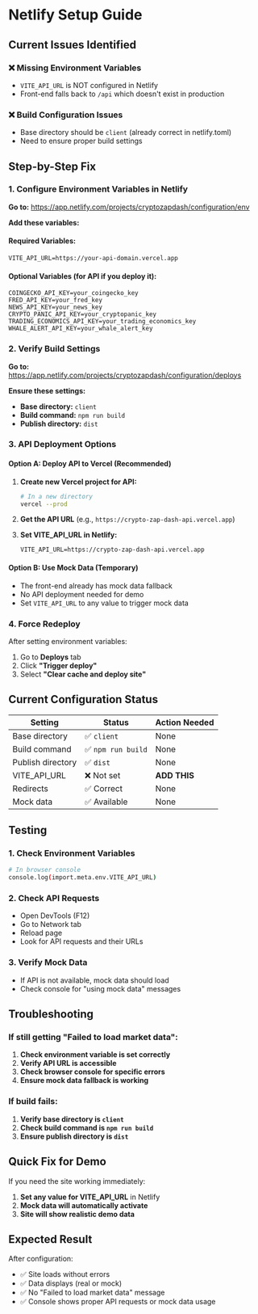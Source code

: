# Netlify Setup Guide

## Current Issues Identified

### ❌ Missing Environment Variables
- `VITE_API_URL` is NOT configured in Netlify
- Front-end falls back to `/api` which doesn't exist in production

### ❌ Build Configuration Issues
- Base directory should be `client` (already correct in netlify.toml)
- Need to ensure proper build settings

## Step-by-Step Fix

### 1. Configure Environment Variables in Netlify

**Go to:** https://app.netlify.com/projects/cryptozapdash/configuration/env

**Add these variables:**

#### Required Variables:
```
VITE_API_URL=https://your-api-domain.vercel.app
```

#### Optional Variables (for API if you deploy it):
```
COINGECKO_API_KEY=your_coingecko_key
FRED_API_KEY=your_fred_key
NEWS_API_KEY=your_news_key
CRYPTO_PANIC_API_KEY=your_cryptopanic_key
TRADING_ECONOMICS_API_KEY=your_trading_economics_key
WHALE_ALERT_API_KEY=your_whale_alert_key
```

### 2. Verify Build Settings

**Go to:** https://app.netlify.com/projects/cryptozapdash/configuration/deploys

**Ensure these settings:**
- **Base directory:** `client`
- **Build command:** `npm run build`
- **Publish directory:** `dist`

### 3. API Deployment Options

#### Option A: Deploy API to Vercel (Recommended)
1. **Create new Vercel project for API:**
   ```bash
   # In a new directory
   vercel --prod
   ```

2. **Get the API URL** (e.g., `https://crypto-zap-dash-api.vercel.app`)

3. **Set VITE_API_URL in Netlify:**
   ```
   VITE_API_URL=https://crypto-zap-dash-api.vercel.app
   ```

#### Option B: Use Mock Data (Temporary)
- The front-end already has mock data fallback
- No API deployment needed for demo
- Set `VITE_API_URL` to any value to trigger mock data

### 4. Force Redeploy

After setting environment variables:
1. Go to **Deploys** tab
2. Click **"Trigger deploy"**
3. Select **"Clear cache and deploy site"**

## Current Configuration Status

| Setting | Status | Action Needed |
|---------|--------|---------------|
| Base directory | ✅ `client` | None |
| Build command | ✅ `npm run build` | None |
| Publish directory | ✅ `dist` | None |
| VITE_API_URL | ❌ Not set | **ADD THIS** |
| Redirects | ✅ Correct | None |
| Mock data | ✅ Available | None |

## Testing

### 1. Check Environment Variables
```bash
# In browser console
console.log(import.meta.env.VITE_API_URL)
```

### 2. Check API Requests
- Open DevTools (F12)
- Go to Network tab
- Reload page
- Look for API requests and their URLs

### 3. Verify Mock Data
- If API is not available, mock data should load
- Check console for "using mock data" messages

## Troubleshooting

### If still getting "Failed to load market data":
1. **Check environment variable is set correctly**
2. **Verify API URL is accessible**
3. **Check browser console for specific errors**
4. **Ensure mock data fallback is working**

### If build fails:
1. **Verify base directory is `client`**
2. **Check build command is `npm run build`**
3. **Ensure publish directory is `dist`**

## Quick Fix for Demo

If you need the site working immediately:
1. **Set any value for VITE_API_URL** in Netlify
2. **Mock data will automatically activate**
3. **Site will show realistic demo data**

## Expected Result

After configuration:
- ✅ Site loads without errors
- ✅ Data displays (real or mock)
- ✅ No "Failed to load market data" message
- ✅ Console shows proper API requests or mock data usage 